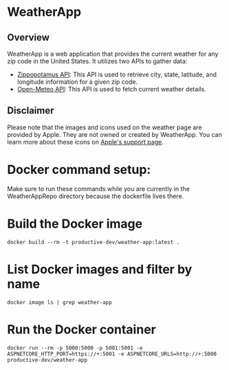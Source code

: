 # WeatherApp

## Overview
WeatherApp is a web application that provides the current weather for any zip code in the United States. It utilizes two APIs to gather data:

- [Zippopotamus API](https://api.zippopotam.us/): This API is used to retrieve city, state, latitude, and longitude information for a given zip code.
- [Open-Meteo API](https://github.com/open-meteo/open-meteo): This API is used to fetch current weather details.

## Disclaimer
Please note that the images and icons used on the weather page are provided by Apple. They are not owned or created by WeatherApp. You can learn more about these icons on [Apple's support page](https://support.apple.com/guide/iphone/learn-the-weather-icons-iph4305794fb/ios).

# Docker command setup:
Make sure to run these commands while you are currently in the WeatherAppRepo directory because the dockerfile lives there.
# Build the Docker image
``` docker build --rm -t productive-dev/weather-app:latest . ```

# List Docker images and filter by name
``` docker image ls | grep weather-app ```

# Run the Docker container
``` docker run --rm -p 5000:5000 -p 5001:5001 -e ASPNETCORE_HTTP_PORT=https://+:5001 -e ASPNETCORE_URLS=http://+:5000 productive-dev/weather-app ```
